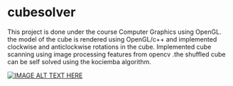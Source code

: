 # cubesolver
This project is done under the course Computer Graphics using OpenGL. the model of the cube is rendered using OpenGL/c++ and implemented clockwise and anticlockwise rotations in the cube. Implemented cube scanning using image processing features from opencv .the shuffled cube can be self solved using the kociemba algorithm.

[![IMAGE ALT TEXT HERE](http://img.youtube.com/vi/k79nSncCGy8/0.jpg)](https://www.youtube.com/watch?v=k79nSncCGy8)
